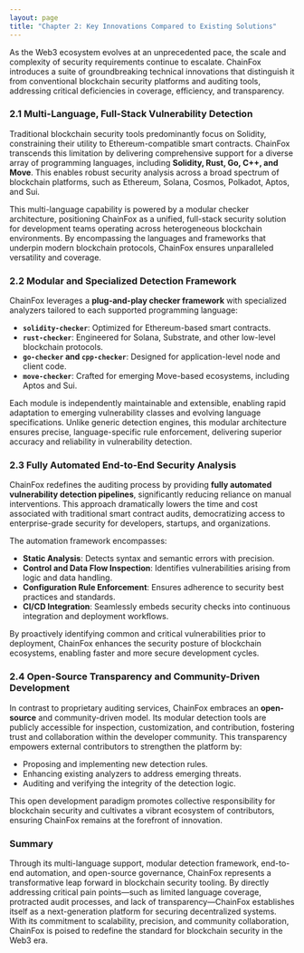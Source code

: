 ```yaml
---
layout: page
title: "Chapter 2: Key Innovations Compared to Existing Solutions"
---
```


As the Web3 ecosystem evolves at an unprecedented pace, the scale and complexity of security requirements continue to escalate. ChainFox introduces a suite of groundbreaking technical innovations that distinguish it from conventional blockchain security platforms and auditing tools, addressing critical deficiencies in coverage, efficiency, and transparency.

### 2.1 Multi-Language, Full-Stack Vulnerability Detection

Traditional blockchain security tools predominantly focus on Solidity, constraining their utility to Ethereum-compatible smart contracts. ChainFox transcends this limitation by delivering comprehensive support for a diverse array of programming languages, including **Solidity, Rust, Go, C++, and Move**. This enables robust security analysis across a broad spectrum of blockchain platforms, such as Ethereum, Solana, Cosmos, Polkadot, Aptos, and Sui.

This multi-language capability is powered by a modular checker architecture, positioning ChainFox as a unified, full-stack security solution for development teams operating across heterogeneous blockchain environments. By encompassing the languages and frameworks that underpin modern blockchain protocols, ChainFox ensures unparalleled versatility and coverage.

### 2.2 Modular and Specialized Detection Framework

ChainFox leverages a **plug-and-play checker framework** with specialized analyzers tailored to each supported programming language:

- **`solidity-checker`**: Optimized for Ethereum-based smart contracts.
- **`rust-checker`**: Engineered for Solana, Substrate, and other low-level blockchain protocols.
- **`go-checker` and `cpp-checker`**: Designed for application-level node and client code.
- **`move-checker`**: Crafted for emerging Move-based ecosystems, including Aptos and Sui.

Each module is independently maintainable and extensible, enabling rapid adaptation to emerging vulnerability classes and evolving language specifications. Unlike generic detection engines, this modular architecture ensures precise, language-specific rule enforcement, delivering superior accuracy and reliability in vulnerability detection.

### 2.3 Fully Automated End-to-End Security Analysis

ChainFox redefines the auditing process by providing **fully automated vulnerability detection pipelines**, significantly reducing reliance on manual interventions. This approach dramatically lowers the time and cost associated with traditional smart contract audits, democratizing access to enterprise-grade security for developers, startups, and organizations.

The automation framework encompasses:

- **Static Analysis**: Detects syntax and semantic errors with precision.
- **Control and Data Flow Inspection**: Identifies vulnerabilities arising from logic and data handling.
- **Configuration Rule Enforcement**: Ensures adherence to security best practices and standards.
- **CI/CD Integration**: Seamlessly embeds security checks into continuous integration and deployment workflows.

By proactively identifying common and critical vulnerabilities prior to deployment, ChainFox enhances the security posture of blockchain ecosystems, enabling faster and more secure development cycles.

### 2.4 Open-Source Transparency and Community-Driven Development

In contrast to proprietary auditing services, ChainFox embraces an **open-source** and community-driven model. Its modular detection tools are publicly accessible for inspection, customization, and contribution, fostering trust and collaboration within the developer community. This transparency empowers external contributors to strengthen the platform by:

- Proposing and implementing new detection rules.
- Enhancing existing analyzers to address emerging threats.
- Auditing and verifying the integrity of the detection logic.

This open development paradigm promotes collective responsibility for blockchain security and cultivates a vibrant ecosystem of contributors, ensuring ChainFox remains at the forefront of innovation.

### Summary

Through its multi-language support, modular detection framework, end-to-end automation, and open-source governance, ChainFox represents a transformative leap forward in blockchain security tooling. By directly addressing critical pain points—such as limited language coverage, protracted audit processes, and lack of transparency—ChainFox establishes itself as a next-generation platform for securing decentralized systems. With its commitment to scalability, precision, and community collaboration, ChainFox is poised to redefine the standard for blockchain security in the Web3 era.